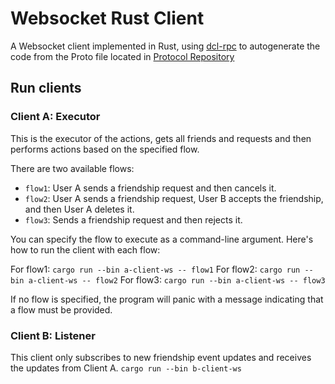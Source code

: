 # Websocket Rust Client 
A Websocket client implemented in Rust, using [dcl-rpc](https://crates.io/crates/dcl-rpc) to autogenerate the code from the Proto file located in [Protocol Repository](https://github.com/decentraland/protocol/blob/main/proto/decentraland/social/friendships/friendships.proto)

## Run clients

### Client A: Executor
This is the executor of the actions, gets all friends and requests and then performs actions based on the specified flow. 

There are two available flows:

- `flow1`: User A sends a friendship request and then cancels it.
- `flow2`: User A sends a friendship request, User B accepts the friendship, and then User A deletes it.
- `flow3`: Sends a friendship request and then rejects it.

You can specify the flow to execute as a command-line argument. Here's how to run the client with each flow:

For flow1: `cargo run --bin a-client-ws -- flow1`
For flow2: `cargo run --bin a-client-ws -- flow2`
For flow3: `cargo run --bin a-client-ws -- flow3`

If no flow is specified, the program will panic with a message indicating that a flow must be provided.

### Client B: Listener
This client only subscribes to new friendship event updates and receives the updates from Client A.
`cargo run --bin b-client-ws`
